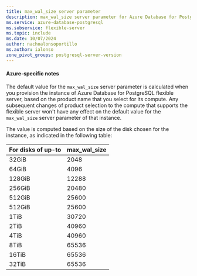 ```yaml
---
title: max_wal_size server parameter
description: max_wal_size server parameter for Azure Database for PostgreSQL - Flexible Server.
ms.service: azure-database-postgresql
ms.subservice: flexible-server
ms.topic: include
ms.date: 10/07/2024
author: nachoalonsoportillo
ms.author: ialonso
zone_pivot_groups: postgresql-server-version
---
```

#### Azure-specific notes
The default value for the `max_wal_size` server parameter is calculated when you provision the instance of Azure Database for PostgreSQL flexible server, based on the product name that you select for its compute. Any subsequent changes of product selection to the compute that supports the flexible server won't have any effect on the default value for the `max_wal_size` server parameter of that instance.

The value is computed based on the size of the disk chosen for the instance, as indicated in the following table:

| For disks of up-to | max_wal_size |
| ------------------ | ------------ |
|              32GiB |         2048 |
|              64GiB |         4096 |
|             128GiB |        12288 |
|             256GiB |        20480 |
|             512GiB |        25600 |
|             512GiB |        25600 |
|               1TiB |        30720 |
|               2TiB |        40960 |
|               4TiB |        40960 |
|               8TiB |        65536 |
|              16TiB |        65536 |
|              32TiB |        65536 |